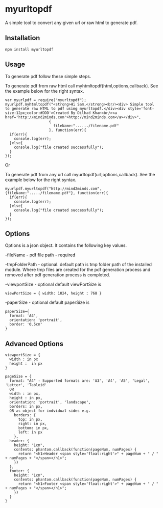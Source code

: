 myurltopdf
=========
A simple tool to convert any given url or raw html to generate pdf.

Installation
-----------------------

```shell
npm install myurltopdf
```

Usage
-----------------------
To generate pdf follow these simple steps.

To generate pdf from raw html call myhtmltopdf(html,options,callback). See the example below for the right syntax.

```shell
var myurlpdf = require("myurltopdf");
myurlpdf.myhtmltopdf("<strong>Hi Sam,</strong><br/><div> Simple tool to generate raw HTML to pdf using myurltopdf.</div><div style='font-size:12px;color:#DDD'>Created By Dilhad Khan<br/><a href='http://mind2minds.com'>http://mind2minds.com</a></div>",
                    {
                      fileName:"....../filename.pdf"
                    }, function(err){
  if(err){
    console.log(err);
  }else{
    console.log("file created successfully");
  }
});
```
Or

To generate pdf from any url call myurltopdf(url,options,callback). See the example below for the right syntax.

```shell
myurlpdf.myurltopdf("http://mind2minds.com", {fileName:"...../filename.pdf"}, function(err){
  if(err){
    console.log(err);
  }else{
    console.log("file created successfully");
  }
});
```

Options
-----------------------
Options is a json object. It contains the following key values.

-fileName - pdf file path - required

-tmpFolderPath - optional. default path is tmp folder path of the installed module.
Where tmp files are created for the pdf generation process and removed after pdf generation process is completed.

-viewportSize - optional
default viewPortSize is
```shell
viewPortSize = { width: 1024, height : 768 }
```
-paperSize - optional
default paperSize is
```shell
paperSize={
  format: 'A4',
  orientation: 'portrait',
  border: '0.5cm'
}
```

Advanced Options
-----------------------

```shell
viewportSize = {
  width : in px
  height :  in px
}
```

```shell
pageSize = {
  format: "A4" - Supported formats are: 'A3', 'A4', 'A5', 'Legal', 'Letter', 'Tabloid'
  OR
  width : in px,
  height : in px,
  orientation: 'portrait', 'landscape',
  borders: in px,
  OR as object for indvidual sides e.g.
    borders: {
      top: in px,
      right: in px,
      bottom: in px,
      left: in px
    },
  header: {
    height: "1cm",
    contents: phantom.callback(function(pageNum, numPages) {
      return "<h1>Header <span style='float:right'>" + pageNum + " / " + numPages + "</span></h1>";
    })
  },
  footer: {
    height: "1cm",
    contents: phantom.callback(function(pageNum, numPages) {
      return "<h1>Footer <span style='float:right'>" + pageNum + " / " + numPages + "</span></h1>";
    })
  }
}
```
